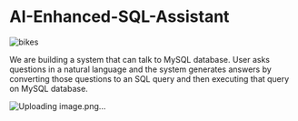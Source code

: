 # AI-Enhanced-SQL-Assistant
![bikes](https://github.com/girivarakala1/AI-Enhanced-SQL-Assistant/assets/130894864/12129f4f-0e62-4a40-b0b2-2cd37202e48a)

We are building a system that can talk to MySQL database. User asks questions in a natural language and the system generates answers by converting those questions to an SQL query and then executing that query on MySQL database.

![Uploading image.png…]()
